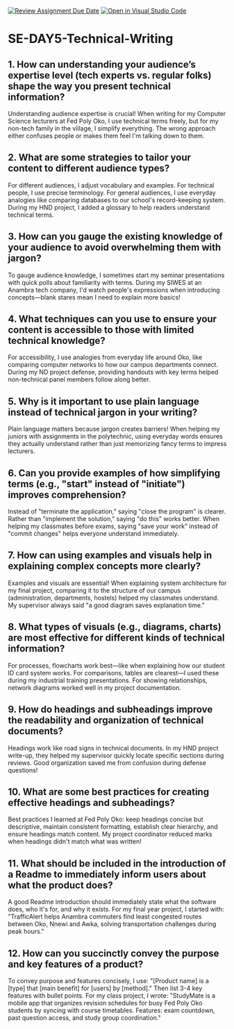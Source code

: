 [![Review Assignment Due Date](https://classroom.github.com/assets/deadline-readme-button-22041afd0340ce965d47ae6ef1cefeee28c7c493a6346c4f15d667ab976d596c.svg)](https://classroom.github.com/a/zsAR-pyY)
[![Open in Visual Studio Code](https://classroom.github.com/assets/open-in-vscode-2e0aaae1b6195c2367325f4f02e2d04e9abb55f0b24a779b69b11b9e10269abc.svg)](https://classroom.github.com/online_ide?assignment_repo_id=19264682&assignment_repo_type=AssignmentRepo)
# SE-DAY5-Technical-Writing
## 1. How can understanding your audience’s expertise level (tech experts vs. regular folks) shape the way you present technical information?

Understanding audience expertise is crucial! When writing for my Computer Science lecturers at Fed Poly Oko, I use technical terms freely, but for my non-tech family in the village, I simplify everything. The wrong approach either confuses people or makes them feel I'm talking down to them.

## 2. What are some strategies to tailor your content to different audience types?

For different audiences, I adjust vocabulary and examples. For technical people, I use precise terminology. For general audiences, I use everyday analogies like comparing databases to our school's record-keeping system. During my HND project, I added a glossary to help readers understand technical terms.

## 3. How can you gauge the existing knowledge of your audience to avoid overwhelming them with jargon?

To gauge audience knowledge, I sometimes start my seminar presentations with quick polls about familiarity with terms. During my SIWES at an Anambra tech company, I'd watch people's expressions when introducing concepts—blank stares mean I need to explain more basics!

## 4. What techniques can you use to ensure your content is accessible to those with limited technical knowledge?

For accessibility, I use analogies from everyday life around Oko, like comparing computer networks to how our campus departments connect. During my ND project defense, providing handouts with key terms helped non-technical panel members follow along better.

## 5. Why is it important to use plain language instead of technical jargon in your writing?

Plain language matters because jargon creates barriers! When helping my juniors with assignments in the polytechnic, using everyday words ensures they actually understand rather than just memorizing fancy terms to impress lecturers.

## 6. Can you provide examples of how simplifying terms (e.g., "start" instead of "initiate") improves comprehension?

Instead of "terminate the application," saying "close the program" is clearer. Rather than "implement the solution," saying "do this" works better. When helping my classmates before exams, saying "save your work" instead of "commit changes" helps everyone understand immediately.

## 7. How can using examples and visuals help in explaining complex concepts more clearly?

Examples and visuals are essential! When explaining system architecture for my final project, comparing it to the structure of our campus (administration, departments, hostels) helped my classmates understand. My supervisor always said "a good diagram saves explanation time."

## 8. What types of visuals (e.g., diagrams, charts) are most effective for different kinds of technical information?

For processes, flowcharts work best—like when explaining how our student ID card system works. For comparisons, tables are clearest—I used these during my industrial training presentations. For showing relationships, network diagrams worked well in my project documentation.

## 9. How do headings and subheadings improve the readability and organization of technical documents?

Headings work like road signs in technical documents. In my HND project write-up, they helped my supervisor quickly locate specific sections during reviews. Good organization saved me from confusion during defense questions!

## 10. What are some best practices for creating effective headings and subheadings?

Best practices I learned at Fed Poly Oko: keep headings concise but descriptive, maintain consistent formatting, establish clear hierarchy, and ensure headings match content. My project coordinator reduced marks when headings didn't match what was written!

## 11. What should be included in the introduction of a Readme to immediately inform users about what the product does?

A good Readme introduction should immediately state what the software does, who it's for, and why it exists. For my final year project, I started with: "TrafficAlert helps Anambra commuters find least congested routes between Oko, Nnewi and Awka, solving transportation challenges during peak hours."

## 12. How can you succinctly convey the purpose and key features of a product?

To convey purpose and features concisely, I use: "[Product name] is a [type] that [main benefit] for [users] by [method]." Then list 3-4 key features with bullet points. For my class project, I wrote: "StudyMate is a mobile app that organizes revision schedules for busy Fed Poly Oko students by syncing with course timetables. Features: exam countdown, past question access, and study group coordination."